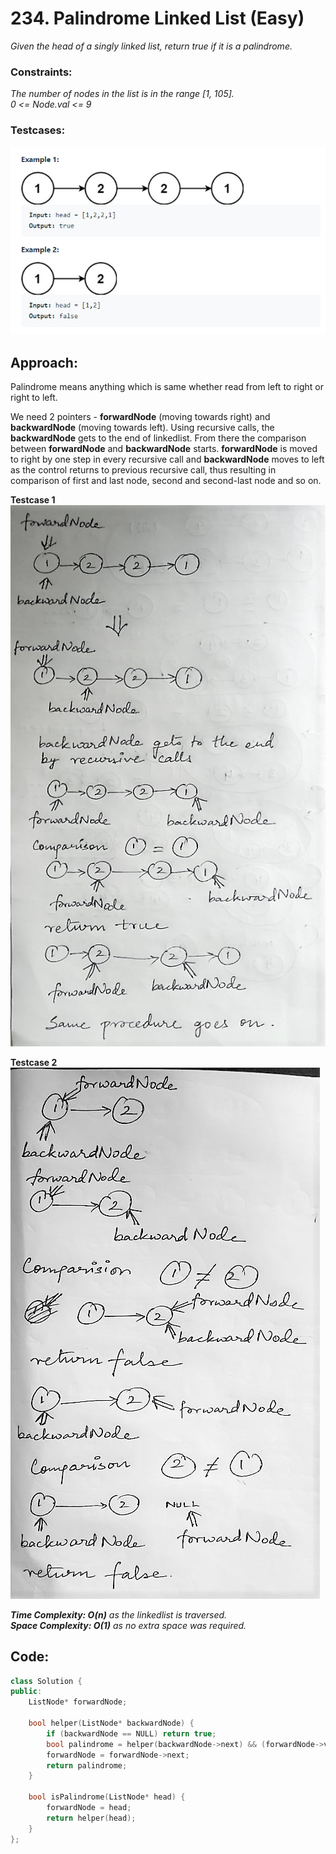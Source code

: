 # 234. Palindrome Linked List (Easy)

_Given the head of a singly linked list, return true if it is a palindrome._

### **Constraints:**

_The number of nodes in the list is in the range [1, 105].  
 0 <= Node.val <= 9_

### **Testcases:**

![Testcases](/images/leetcode-234palindromeLinkedList-testcases.png)

## Approach:

Palindrome means anything which is same whether read from left to right or right to left.

We need 2 pointers - **forwardNode** (moving towards right) and **backwardNode** (moving towards left).
Using recursive calls, the **backwardNode** gets to the end of linkedlist. From there the comparison between **forwardNode** and **backwardNode** starts. **forwardNode** is moved to right by one step in every recursive call and **backwardNode** moves to left as the control returns to previous recursive call, thus resulting in comparison of first and last node, second and second-last node and so on.

**Testcase 1**  
![Testcases](/images/leetcode-234palindromeLinkedList-explanation1.jpeg)

**Testcase 2**  
![Testcases](/images/leetcode-234palindromeLinkedList-explanation2.jpeg)

_**Time Complexity: O(n)** as the linkedlist is traversed.  
**Space Complexity: O(1)** as no extra space was required._

## Code:

```cpp
class Solution {
public:
    ListNode* forwardNode;

    bool helper(ListNode* backwardNode) {
        if (backwardNode == NULL) return true;
        bool palindrome = helper(backwardNode->next) && (forwardNode->val == backwardNode->val);
        forwardNode = forwardNode->next;
        return palindrome;
    }

    bool isPalindrome(ListNode* head) {
        forwardNode = head;
        return helper(head);
    }
};
```
